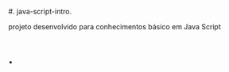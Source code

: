  #. java-script-intro.   
       
projeto desenvolvido para conhecimentos básico em Java Script

<h1>    </  h1>. 
 